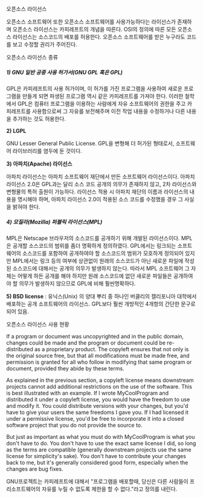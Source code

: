 오픈소스 라이선스

오픈소스 소프트웨어 또한 오픈소스 소프트웨어를 사용가능하다는 라이선스가 존재하며 오픈소스 라이선스는 카피레프트의 개념을 따른다. OSI의 정의에 따른 모든 오픈소스 라이선스는 소스코드의 배포를 허용한다. 오픈소스 소프트웨어를 받은 누구라도 코드를 보고 수정할 권리가 주어진다.

오픈소스 라이선스 종류

##### 1\) **GNU 일반 공중 사용 허가서\(GNU GPL 혹은 GPL\)**

GPL은 카피레프트의 사용 허가이며, 이 허가를 가진 프로그램을 사용하여 새로운 프로그램을 만들게 되면 파생된 프로그램 역시 같은 카피레프트를 가져야 한다. 이러한 철학에서 GPL은 컴퓨터 프로그램을 이용하는 사람에게 자유 소프트웨어의 권한을 주고 카피레프트를 사용함으로써 그 자유를 보전해주며 이전 작업 내용을 수정하거나 다른 내용을 추가하는 것도 허용한다.

**2\) LGPL**

GNU Lesser General Public License. GPL을 변형해 더 허가된 형태로서, 소프트웨어 라이브러리를 염두에 둔 것이다.

**3\) 아파치\(Apache\) 라이선스**

아파치 라이선스는 아파치 소프트웨어 재단에서 만든 소프트웨어 라이선스이다. 아파치 라이선스 2.0은 GPL과는 달리 소스 코드 공개의 의무가 존재하지 않고, 2차 라이선스와 변형물의 특허 출원이 가능하다. 라이선스 적용 시 아파치 재단의 이름과 라이선스의 내용을 명시해야 하며, 아파치 라이선스 2.0이 적용된 소스 코드를 수정했을 경우 그 사실을 밝혀야 한다.

##### 4\) **모질라\(Mozilla\) 퍼블릭 라이선스\(MPL\)**

MPL은 Netscape 브라우저의 소스코드를 공개하기 위해 개발된 라이선스이다. MPL은 공개할 소스코드의 범위를 좀더 명확하게 정의하였다. GPL에서는 링크되는 소프트웨어의 소스코드를 포함하여 공개하여야 할 소스코드의 범위가 모호하게 정의되어 있지만 MPL에서는 링크 등의 여부에 상관없이 원래의 소스코드가 아닌 새로운 파일에 작성된 소스코드에 대해서는 공개의 의무가 발생하지 않는다. 따라서 MPL 소프트웨어 그 자체는 어떻게 하든 공개를 해야 하지만 원래 소스코드에 없던 새로운 파일들은 공개하여야 할 의무가 발생하지 않으므로 GPL에 비해 훨씬명확하다.

**5\) BSD license** : 유닉스\(Unix\) 의 양대 뿌리 중 하나인 버클리의 캘리포니아 대학에서 배포하는 공개 소프트웨어의 라이선스. GPL보다 훨씬 개방적인 4개항의 간단한 문구로 되어 있음.



오픈소스 라이선스 사용 현황

If a program or document was uncopyrighted and in the public domain, changes could be made and the program or document could be re-distributed as a proprietary product. The copyleft ensures that not only is the original source free, but that all modifications must be made free, and permission is granted for all who follow in modifying that same program or document, provided they abide by these terms.

As explained in the previous section, a copyleft license means downstream projects cannot add additional restrictions on the use of the software. This is best illustrated with an example. If I wrote MyCoolProgram and distributed it under a copyleft license, you would have the freedom to use and modify it. You could distribute versions with your changes, but you'd have to give your users the same freedoms I gave you. If I had licensed it under a permissive license, you'd be free to incorporate it into a closed software project that you do not provide the source to.

But just as important as what you must do with MyCoolProgram is what you don't have to do. You don't have to use the exact same license I did, so long as the terms are compatible \(generally downstream projects use the same license for simplicity's sake\). You don't have to contribute your changes back to me, but it's generally considered good form, especially when the changes are bug fixes.

GNU프로젝트는 카피레프트에 대해서 "프로그램을 배포할때, 당신은 다른 사람들이 프리소프트웨어의 자유를 누릴 수 없도록 제한을 할 수 없다."라고 정의를 내린다.

